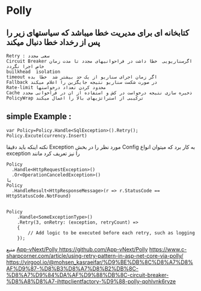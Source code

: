 # Polly

## کتابخانه ای برای مدیریت خطا میباشد که سیاستهای زیر را پس از رخداد خطا دنبال میکند      
    Retry : سعی مجدد 
    Circuit Breaker اگرسناریویی  خطا داشت در فراحوانیهای مجدد تا مدت زمان خاص اجرا نگردد 
    builkhead  isolation
    timeout اگر زمان اجرای سناریو از یک حد بیشتر شد  خطا بده
    Fallback در صورت شکست سناریو نتیجه جایگزین را اعلام میکند
    Rate-limit محدود کردن تعداد درخواستها
    Cache ذخیره سازی نتیجه درخواست در کش و استفاده از ان در فراخوانی مجدد
    PolicyWrap ترکیبی از استراتژیهای بالا را اعمال میکند

    
## simple Example :
    var Policy=Policy.Handle<SqlException>().Retry();
    Policy.Excute(currency.Insert)
نکته اینکه باید دقیقا Exception مورد نظر را در بخش Config به کار برد  که میتوان انواع exception  را نیز تعریف کرد مانند   

    Policy
      .Handle<HttpRequestException>()
      .Or<OperationCanceledException>()
    یا
    Policy
      .HandleResult<HttpResponseMessage>(r => r.StatusCode == HttpStatusCode.NotFound)
    
    
    Policy
        .Handle<SomeExceptionType>()
        .Retry(3, onRetry: (exception, retryCount) =>
        {
            // Add logic to be executed before each retry, such as logging
        });


منبع [App-vNext/Polly ](https://github.com/App-vNext/Polly)https://github.com/App-vNext/Polly
https://www.c-sharpcorner.com/article/using-retry-pattern-in-asp-net-core-via-polly/
https://virgool.io/@mohsen_kasraeifar/%D9%BE%DB%8C%D8%A7%D8%AF%D9%87-%D8%B3%D8%A7%D8%B2%DB%8C-%D8%A7%D9%84%DA%AF%D9%88%DB%8C-circuit-breaker-%D8%A8%D8%A7-ihttpclientfactory-%D9%88-polly-qohlvnk6rvze
